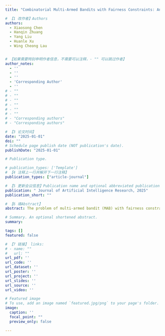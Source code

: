 ```yaml
---
title: "Combinatorial Multi-Armed Bandits with Fairness Constraints: An Online Convex Optimization Perspective"

# 【1 改作者】Authors
authors:
  - Xiaosong Chen
  - Hanqin Zhuang 
  - Yang Liu
  - Huanle Xu
  - Wing Cheong Lau 


# 【如果需要特别申明作者信息，不需要可以注释，- "" 可以跳过作者】
author_notes:
  - ''
  - ''
  - ''
  - 'Corresponding Author'
  - ''
# - ""
# - ""
# - ""
# - ""
# - ""
# - ""
# - "Corresponding authors"
# - "Corresponding authors"

# 【3 论文时间】
date: "2025-01-01"
doi: ""
# Schedule page publish date (NOT publication's date).
publishDate: "2025-01-01"

# Publication type.

# publication_types: ['Template']
# 【4 注释上一行并解开下一行注释】
publication_types: ["article-journal"]

# 【5 更新会议信息】Publication name and optional abbreviated publication name.
publication: " Journal of Artificial Intelligence Research, 2025"
publication_short: ""

# 【6 填Abstract】
abstract: The problem of multi-armed bandit (MAB) with fairness constraints has emerged as an important research topic recently. For such problems, one common objective is to maximize the total rewards within a fixed number of pull rounds, while satisfying the fairness requirement of a minimum selection fraction for each individual arm in the long run. Previous works have made substantial advancements in designing various online selection solutions for MAB, however, when incorporating such fairness constraints, they fail to achieve a sublinear regret bound. In this paper, we study a combinatorial MAB problem with concave objective and fairness constraints. In particular, we design a new selection algorithm that solves MAB problems from an online convex optimization perspective. Our algorithm is computationally efficient, and more importantly, manages to achieve a sublinear regret bound of $\mathcal{O}(\sqrt{T \ln{T}})$ with high probability guarantees in $T$ selection rounds. We also extend our framework to include more general knapsack constraints. Finally, we assess the performance of our algorithm through extensive simulations and real dataset applications, demonstrating its significant advantages over baseline schemes.

# Summary. An optional shortened abstract.
summary: 

tags: []
featured: false

# 【7 链接】 links:
# - name: ""
#   url: ""
url_pdf: ''
url_code: ''
url_dataset: ''
url_poster: ''
url_project: ''
url_slides: ''
url_source: ''
url_video: ''

# Featured image
# To use, add an image named `featured.jpg/png` to your page's folder. 
image:
  caption: ''
  focal_point: ""
  preview_only: false

---
```



